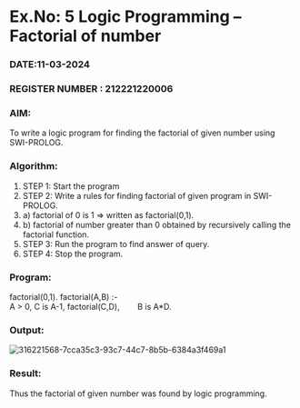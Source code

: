 # Ex.No: 5   Logic Programming – Factorial of number   
### DATE:11-03-2024                                                                          
### REGISTER NUMBER : 212221220006
### AIM: 
To  write  a logic program for finding the factorial of given number using SWI-PROLOG. 
### Algorithm:
1. STEP 1: Start the program
2. STEP 2:  Write a rules for finding factorial of given program in SWI-PROLOG.
3.   a)	factorial of 0 is 1 => written as factorial(0,1).
4.   b)	factorial of number greater than 0 obtained by recursively calling the factorial    function.
5. STEP 3: Run the program  to find answer of  query.
6. STEP 4: Stop the program.
### Program:
factorial(0,1).
factorial(A,B) :-  
           A > 0, 
           C is A-1,
           factorial(C,D),
           B is A*D.
### Output:
![316221568-7cca35c3-93c7-44c7-8b5b-6384a3f469a1](https://github.com/andralikitha/AI_Lab_2023-24/assets/131592130/d9f973d8-2197-4f52-aa36-7f77617ee82a)

### Result:
Thus the factorial of given number was found by logic programming. 
